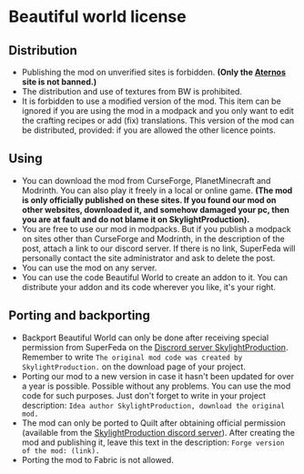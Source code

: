 # Beautiful world license
## Distribution
- Publishing the mod on unverified sites is forbidden. **(Only the [Aternos](https://aternos.org/) site is not banned.)**
- The distribution and use of textures from BW is prohibited.
- It is forbidden to use a modified version of the mod. This item can be ignored if you are using the mod in a modpack and you only want to edit the crafting recipes or add (fix) translations. This version of the mod can be distributed, provided: if you are allowed the other licence points.
## Using
- You can download the mod from CurseForge, PlanetMinecraft and Modrinth. You can also play it freely in a local or online game. **(The mod is only officially published on these sites. If you found our mod on other websites, downloaded it, and somehow damaged your pc, then you are at fault and do not blame it on SkylightProduction).**
- You are free to use our mod in modpacks. But if you publish a modpack on sites other than CurseForge and Modrinth, in the description of the post, attach a link to our discord server. If there is no link, SuperFeda will personally contact the site administrator and ask to delete the post.
- You can use the mod on any server.
- You can use the code Beautiful World to create an addon to it. You can distribute your addon and its code wherever you like, it's your right.
## Porting and backporting
- Backport Beautiful World can only be done after receiving special permission from SuperFeda on the [Discrord server SkylightProduction](https://discord.gg/GFpmfNPPPy). Remember to write `The original mod code was created by SkylightProduction.` on the download page of your project.
- Porting our mod to a new version in case it hasn't been updated for over a year is possible. Possible without any problems. You can use the mod code for such purposes. Just don't forget to write in your project description:
`Idea author SkylightProduction, download the original mod.`
- The mod can only be ported to Quilt after obtaining official permission (available from the [SkylightProduction discord server](https://discord.gg/GFpmfNPPPy)). After creating the mod and publishing it, leave this text in the description:
`Forge version of the mod: (link).`
- Porting the mod to Fabric is not allowed.
